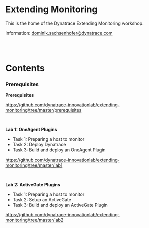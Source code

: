 # Extending Monitoring

This is the home of the Dynatrace Extending Monitoring workshop.

Information: dominik.sachsenhofer@dynatrace.com

<br>
<br>

# Contents

### Prerequisites

__Prerequisites__

https://github.com/dynatrace-innovationlab/extending-monitoring/tree/master/prerequisites

<br>

__Lab 1: OneAgent Plugins__

- Task 1: Preparing a host to monitor
- Task 2: Deploy Dynatrace
- Task 3: Build and deploy an OneAgent Plugin

https://github.com/dynatrace-innovationlab/extending-monitoring/tree/master/lab1

<br>

__Lab 2: ActiveGate Plugins__

- Task 1: Preparing a host to monitor
- Task 2: Setup an ActiveGate
- Task 3: Build and deploy an ActiveGate Plugin

https://github.com/dynatrace-innovationlab/extending-monitoring/tree/master/lab2

